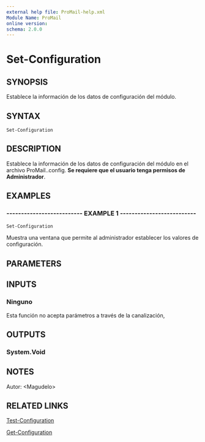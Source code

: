 ```yaml
---
external help file: ProMail-help.xml
Module Name: ProMail
online version: 
schema: 2.0.0
---
```


# Set-Configuration

## SYNOPSIS
Establece la información de los datos de configuración del módulo.

## SYNTAX

```
Set-Configuration
```

## DESCRIPTION
Establece la información de los datos de configuración del módulo en el archivo ProMail..config.
**Se requiere que el usuario tenga permisos de Administrador**.

## EXAMPLES

### -------------------------- EXAMPLE 1 --------------------------
```powershell
Set-Configuration
```

Muestra una ventana que permite al administrador establecer los valores de configuración.

## PARAMETERS

## INPUTS

### Ninguno
Esta función no acepta parámetros a través de la canalización,

## OUTPUTS

### System.Void

## NOTES
Autor: \<Magudelo\>

## RELATED LINKS

[Test-Configuration](Test-Configuration.md)

[Get-Configuration](Get-Configuration.md)

